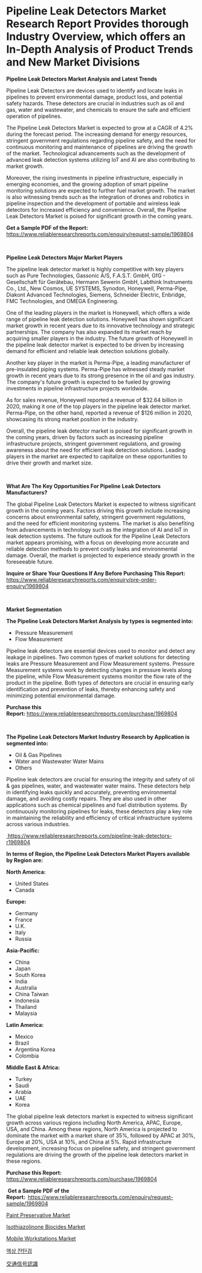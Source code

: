 <p><h1>Pipeline Leak Detectors Market Research Report Provides thorough Industry Overview, which offers an In-Depth Analysis of Product Trends and New Market Divisions</h1></p><p><strong>Pipeline Leak Detectors Market Analysis and Latest Trends</strong></p>
<p><p>Pipeline Leak Detectors are devices used to identify and locate leaks in pipelines to prevent environmental damage, product loss, and potential safety hazards. These detectors are crucial in industries such as oil and gas, water and wastewater, and chemicals to ensure the safe and efficient operation of pipelines.</p><p>The Pipeline Leak Detectors Market is expected to grow at a CAGR of 4.2% during the forecast period. The increasing demand for energy resources, stringent government regulations regarding pipeline safety, and the need for continuous monitoring and maintenance of pipelines are driving the growth of the market. Technological advancements such as the development of advanced leak detection systems utilizing IoT and AI are also contributing to market growth.</p><p>Moreover, the rising investments in pipeline infrastructure, especially in emerging economies, and the growing adoption of smart pipeline monitoring solutions are expected to further fuel market growth. The market is also witnessing trends such as the integration of drones and robotics in pipeline inspection and the development of portable and wireless leak detectors for increased efficiency and convenience. Overall, the Pipeline Leak Detectors Market is poised for significant growth in the coming years.</p></p>
<p><strong>Get a Sample PDF of the Report:&nbsp;</strong> <a href="https://www.reliableresearchreports.com/enquiry/request-sample/1969804">https://www.reliableresearchreports.com/enquiry/request-sample/1969804</a></p>
<p>&nbsp;</p>
<p><strong>Pipeline Leak Detectors Major Market Players</strong></p>
<p><p>The pipeline leak detector market is highly competitive with key players such as Pure Technologies, Gassonic A/S, F.A.S.T. GmbH, GfG - Gesellschaft für Gerätebau, Hermann Sewerin GmbH, Labthink Instruments Co., Ltd., New Cosmos, UE SYSTEMS, Synodon, Honeywell, Perma-Pipe, Diakont Advanced Technologies, Siemens, Schneider Electric, Enbridge, FMC Technologies, and OMEGA Engineering.</p><p>One of the leading players in the market is Honeywell, which offers a wide range of pipeline leak detection solutions. Honeywell has shown significant market growth in recent years due to its innovative technology and strategic partnerships. The company has also expanded its market reach by acquiring smaller players in the industry. The future growth of Honeywell in the pipeline leak detector market is expected to be driven by increasing demand for efficient and reliable leak detection solutions globally.</p><p>Another key player in the market is Perma-Pipe, a leading manufacturer of pre-insulated piping systems. Perma-Pipe has witnessed steady market growth in recent years due to its strong presence in the oil and gas industry. The company's future growth is expected to be fueled by growing investments in pipeline infrastructure projects worldwide.</p><p>As for sales revenue, Honeywell reported a revenue of $32.64 billion in 2020, making it one of the top players in the pipeline leak detector market. Perma-Pipe, on the other hand, reported a revenue of $126 million in 2020, showcasing its strong market position in the industry.</p><p>Overall, the pipeline leak detector market is poised for significant growth in the coming years, driven by factors such as increasing pipeline infrastructure projects, stringent government regulations, and growing awareness about the need for efficient leak detection solutions. Leading players in the market are expected to capitalize on these opportunities to drive their growth and market size.</p></p>
<p>&nbsp;</p>
<p><strong>What Are The Key Opportunities For Pipeline Leak Detectors Manufacturers?</strong></p>
<p><p>The global Pipeline Leak Detectors Market is expected to witness significant growth in the coming years. Factors driving this growth include increasing concerns about environmental safety, stringent government regulations, and the need for efficient monitoring systems. The market is also benefiting from advancements in technology such as the integration of AI and IoT in leak detection systems. The future outlook for the Pipeline Leak Detectors market appears promising, with a focus on developing more accurate and reliable detection methods to prevent costly leaks and environmental damage. Overall, the market is projected to experience steady growth in the foreseeable future.</p></p>
<p><strong>Inquire or Share Your Questions If Any Before Purchasing This Report:</strong> <a href="https://www.reliableresearchreports.com/enquiry/pre-order-enquiry/1969804">https://www.reliableresearchreports.com/enquiry/pre-order-enquiry/1969804</a></p>
<p>&nbsp;</p>
<p><strong>Market Segmentation</strong></p>
<p><strong>The Pipeline Leak Detectors Market Analysis by types is segmented into:</strong></p>
<p><ul><li>Pressure Measurement</li><li>Flow Measurement</li></ul></p>
<p><p>Pipeline leak detectors are essential devices used to monitor and detect any leakage in pipelines. Two common types of market solutions for detecting leaks are Pressure Measurement and Flow Measurement systems. Pressure Measurement systems work by detecting changes in pressure levels along the pipeline, while Flow Measurement systems monitor the flow rate of the product in the pipeline. Both types of detectors are crucial in ensuring early identification and prevention of leaks, thereby enhancing safety and minimizing potential environmental damage.</p></p>
<p><strong>Purchase this Report:&nbsp;</strong><a href="https://www.reliableresearchreports.com/purchase/1969804">https://www.reliableresearchreports.com/purchase/1969804</a></p>
<p>&nbsp;</p>
<p><strong>The Pipeline Leak Detectors Market Industry Research by Application is segmented into:</strong></p>
<p><ul><li>Oil & Gas Pipelines</li><li>Water and Wastewater Water Mains</li><li>Others</li></ul></p>
<p><p>Pipeline leak detectors are crucial for ensuring the integrity and safety of oil & gas pipelines, water, and wastewater water mains. These detectors help in identifying leaks quickly and accurately, preventing environmental damage, and avoiding costly repairs. They are also used in other applications such as chemical pipelines and fuel distribution systems. By continuously monitoring pipelines for leaks, these detectors play a key role in maintaining the reliability and efficiency of critical infrastructure systems across various industries.</p></p>
<p><a href="https://www.reliableresearchreports.com/pipeline-leak-detectors-r1969804">&nbsp;https://www.reliableresearchreports.com/pipeline-leak-detectors-r1969804</a></p>
<p><strong>In terms of Region, the Pipeline Leak Detectors Market Players available by Region are:</strong></p>
<p>
    <p> <strong> North America: </strong>
        <ul>
            <li>United States</li>
            <li>Canada</li>
        </ul>
        </p> 
    <p> <strong> Europe: </strong>
        <ul>
            <li>Germany</li>
            <li>France</li>
            <li>U.K.</li>
            <li>Italy</li>
            <li>Russia</li>
        </ul>
        </p> 
    <p> <strong> Asia-Pacific: </strong>
        <ul>
            <li>China</li>
            <li>Japan</li>
            <li>South Korea</li>
            <li>India</li>
            <li>Australia</li>
            <li>China Taiwan</li>
            <li>Indonesia</li>
            <li>Thailand</li>
            <li>Malaysia</li>
        </ul>
        </p> 
    <p> <strong> Latin America: </strong>
        <ul>
            <li>Mexico</li>
            <li>Brazil</li>
            <li>Argentina Korea</li>
            <li>Colombia</li>
        </ul>
        </p> 
    <p> <strong> Middle East & Africa: </strong>
        <ul>
            <li>Turkey</li>
            <li>Saudi</li>
            <li>Arabia</li>
            <li>UAE</li>
            <li>Korea</li>
        </ul>
    </p>
    </p>
<p><p>The global pipeline leak detectors market is expected to witness significant growth across various regions including North America, APAC, Europe, USA, and China. Among these regions, North America is projected to dominate the market with a market share of 35%, followed by APAC at 30%, Europe at 20%, USA at 10%, and China at 5%. Rapid infrastructure development, increasing focus on pipeline safety, and stringent government regulations are driving the growth of the pipeline leak detectors market in these regions.</p></p>
<p><strong>Purchase this Report: </strong><a href="https://www.reliableresearchreports.com/purchase/1969804">https://www.reliableresearchreports.com/purchase/1969804</a></p>
<p>&nbsp;<strong>Get a Sample PDF of the Report:&nbsp;&nbsp;</strong><a href="https://www.reliableresearchreports.com/enquiry/request-sample/1969804">https://www.reliableresearchreports.com/enquiry/request-sample/1969804</a></p>
<p><strong></strong></p>
<p><p><a href="https://issuu.com/reportprime-2/docs/paint-preservative-market-size-2030.pptx">Paint Preservative Market</a></p><p><a href="https://issuu.com/reportprime-2/docs/isothiazolinone-biocides-market-size-2030.pptx">Isothiazolinone Biocides Market</a></p><p><a href="https://github.com/tamvrosiya/Market-Research-Report-List-3/blob/main/mobile-workstations-market.md">Mobile Workstations Market</a></p><p><a href="https://github.com/PhilToryphy7876567/Market-Research-Report-List-1/blob/main/753239525477.md">액상 잔탄검</a></p><p><a href="https://github.com/luffiazaza/Market-Research-Report-List-1/blob/main/902538828012.md">交通信号認識</a></p></p>
